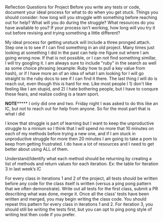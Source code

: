 Reflection Questions for Project
Before you write any tests or code, document your ideal process for what to do when you get stuck. Things you should consider: how long will you struggle with something before reaching out for help? What will you do during the struggle? What resources do you have available to you? If your process isn’t working, how long will you try it out before revising and trying something a little different?

My ideal process for getting unstuck will include a three pronged attach. Step one is to see if I can find something in an old project. Many times just looking at something I did in the past can help me figure out where I am going wrong now. If that is not possible, or I can not find something simillar, I will try googling it. I am always sure to include "ruby" in the search as well as some choice phrasing (example: Ruby how to pull a key value from hash), or if I have more an of an idea of what I am looking for I will go straight to the ruby docs to see if I can find it there. The last thing I will do is reach out, even though this is hard for me. Like most people I 1) don't like feeling like I am stupid, and 2) I hate bothering people, but I have to conqure these fears, and realize coding is a team sport.

******NOTE***********
I only did one and two. Friday night I was asked to do this like an IC, but not to reach out for help from anyone. So for the most part that is what i did 


I know that struggle is part of learning but I want to keep the unproductive struggle to a minium so I think that I will spend no more that 10 minutes on each of my methods before trying a new one, and if I am stuck in unproductive struggle for more then 20 minutes I am going to take a pom to keep from getting frustrated. I do have a lot of resources and I need to get better about using ALL of them. 


Understand/Identify what each method should be returning by creating a list of methods and return values for each iteration. Ex: the table for Iteration 3 in last week’s IC


For every class in iterations 1 and 2 of the project, all tests should be written before any code for the class itself is written (versus a ping pong pattern that we often demonstrate). Write out all tests for the first class, submit a PR describing what was done, merge it. Once all the class’ tests have been written and merged, you may begin writing the class code. You should repeat this pattern for every class in iterations 1 and 2. For iteration 3, you should still be writing the tests first, but you can opt to ping pong style of writing test then code if you prefer.
